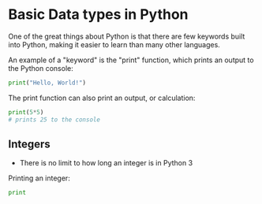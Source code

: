 # Basic Data types in Python

One of the great things about Python is that there are few keywords built into Python, making it easier to learn than many other languages. 

An example of a "keyword"  is the "print" function, which prints an output to the Python console:

```python
print("Hello, World!")
```

The print function can also print an output, or calculation:

```python
print(5*5)
# prints 25 to the console
```

## Integers

* There is no limit to how long an integer is in Python 3

Printing an integer: 

```python
print
```



